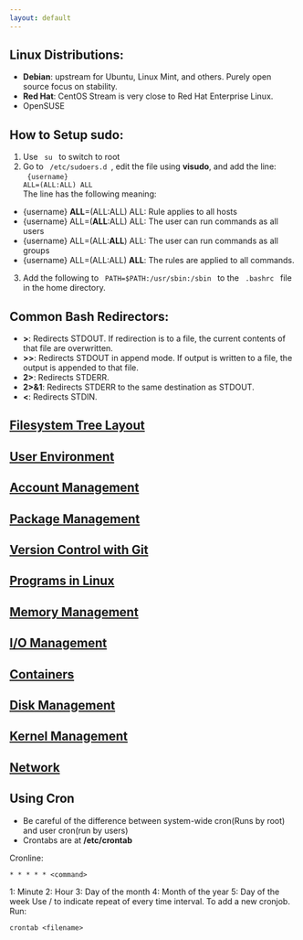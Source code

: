 ```yaml
---
layout: default
---
```


## Linux Distributions:
- **Debian**: upstream for Ubuntu, Linux Mint, and others. Purely open source focus on stability. 
- **Red Hat**: CentOS Stream is very close to Red Hat Enterprise Linux. 
- OpenSUSE

## How to Setup sudo:
1. Use <code> su </code> to switch to root
2. Go to <code> /etc/sudoers.d </code>, edit the file using **visudo**, and add the line: <br>
<code> {username} ALL=(ALL:ALL) ALL </code><br>
The line has the following meaning: 
- {username} **ALL**=(ALL:ALL) ALL: Rule applies to all hosts
- {username} ALL=(**ALL**:ALL) ALL: The user can run commands as all users 
- {username} ALL=(ALL:**ALL**) ALL: The user can run commands as all groups 
- {username} ALL=(ALL:ALL) **ALL**: The rules are applied to all commands.  

3. Add the following to <code> PATH=$PATH:/usr/sbin:/sbin </code> to the <code> .bashrc </code> file in the home directory. 

## Common Bash Redirectors:
- **>**: Redirects STDOUT. If redirection is to a file, the current contents of that file are overwritten.
- **>>**: Redirects STDOUT in append mode. If output is written to a file, the output is appended to that file.
- **2>**: Redirects STDERR.
- **2>&1**: Redirects STDERR to the same destination as STDOUT.
- **<**: Redirects STDIN.

## [Filesystem Tree Layout](https://khoabuiv.github.io/linux/filesystem_tree_layout.html)

## [User Environment](https://khoabuiv.github.io/linux/user_environment.html)

## [Account Management](https://khoabuiv.github.io/linux/linux_account_management.html)

## [Package Management](https://khoabuiv.github.io/linux/package_management.html)

## [Version Control with Git](https://khoabuiv.github.io/linux/git.html)

## [Programs in Linux](https://khoabuiv.github.io/linux/programs_in_linux.html)

## [Memory Management](https://khoabuiv.github.io/linux/memory_management.html)

## [I/O Management](https://khoabuiv.github.io/linux/io_management.html)

## [Containers](https://khoabuiv.github.io/linux/containers.html)

## [Disk Management](https://khoabuiv.github.io/linux//disk_management.html)

## [Kernel Management](https://khoabuiv.github.io/linux/kernel_management.html)

## [Network](https://khoabuiv.github.io/linux/network.html)

## Using Cron
- Be careful of the difference between system-wide cron(Runs by root) and user cron(run by users)
- Crontabs are at **/etc/crontab**

Cronline: 
```
* * * * * <command>
```
1: Minute
2: Hour
3: Day of the month
4: Month of the year
5: Day of the week
Use / to indicate repeat of every time interval.
To add a new cronjob. Run:
```
crontab <filename>
```
